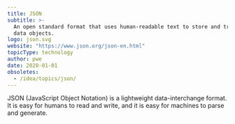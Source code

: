 ```yaml
---
title: JSON
subtitle: >-
  An open standard format that uses human-readable text to store and transmit
  data objects.
logo: json.svg
website: "https://www.json.org/json-en.html"
topicType: technology
author: pwe
date: 2020-01-01
obsoletes:
  - /idea/topics/json/
---
```


JSON (JavaScript Object Notation) is a lightweight data-interchange format. It is easy for humans to read and write, and it is easy for machines to parse and generate.
